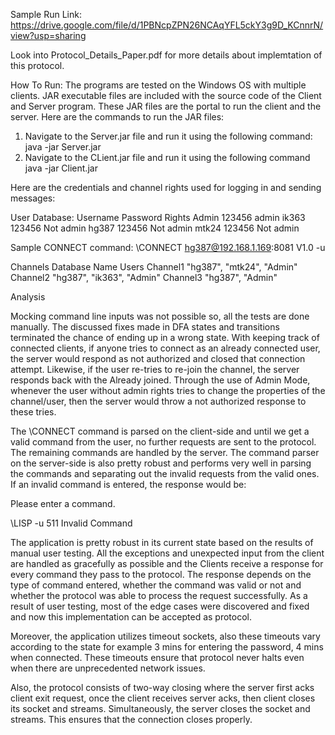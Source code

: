 Sample Run Link: https://drive.google.com/file/d/1PBNcpZPN26NCAqYFL5ckY3g9D_KCnnrN/view?usp=sharing

Look into Protocol_Details_Paper.pdf for more details about implemtation of this protocol.

How To Run: The programs are tested on the Windows OS with multiple
clients. JAR executable files are included with the source code of the
Client and Server program. These JAR files are the portal to run the
client and the server. Here are the commands to run the JAR files:

1.  Navigate to the Server.jar file and run it using the following
    command: java -jar Server.jar
2.  Navigate to the CLient.jar file and run it using the following
    command java -jar Client.jar

Here are the credentials and channel rights used for logging in and
sending messages:

User Database: 
Username Password Rights 
    Admin 123456 admin 
ik363 123456 Not admin 
hg387 123456 Not admin 
mtk24 123456 Not admin

Sample CONNECT command: \CONNECT hg387@192.168.1.169:8081 V1.0 -u

Channels Database Name Users 
Channel1 "hg387", "mtk24", "Admin" 
Channel2 "hg387", "ik363", "Admin"
Channel3 "hg387", "Admin"

Analysis

Mocking command line inputs was not possible so, all the tests are done
manually. The discussed fixes made in DFA states and transitions
terminated the chance of ending up in a wrong state. With keeping track
of connected clients, if anyone tries to connect as an already connected
user, the server would respond as not authorized and closed that
connection attempt. Likewise, if the user re-tries to re-join the
channel, the server responds back with the Already joined. Through the
use of Admin Mode, whenever the user without admin rights tries to
change the properties of the channel/user, then the server would throw a
not authorized response to these tries.

The \CONNECT command is parsed on the client-side and until we get a
valid command from the user, no further requests are sent to the
protocol. The remaining commands are handled by the server. The command
parser on the server-side is also pretty robust and performs very well
in parsing the commands and separating out the invalid requests from the
valid ones. If an invalid command is entered, the response would be:

Please enter a command.

\LISP -u 511 Invalid Command

The application is pretty robust in its current state based on the
results of manual user testing. All the exceptions and unexpected input
from the client are handled as gracefully as possible and the Clients
receive a response for every command they pass to the protocol. The
response depends on the type of command entered, whether the command was
valid or not and whether the protocol was able to process the request
successfully. As a result of user testing, most of the edge cases were
discovered and fixed and now this implementation can be accepted as
protocol.

Moreover, the application utilizes timeout sockets, also these timeouts
vary according to the state for example 3 mins for entering the
password, 4 mins when connected. These timeouts ensure that protocol
never halts even when there are unprecedented network issues.

Also, the protocol consists of two-way closing where the server first
acks client exit request, once the client receives server acks, then
client closes its socket and streams. Simultaneously, the server closes
the socket and streams. This ensures that the connection closes
properly.



